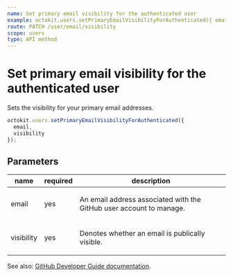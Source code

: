 ```yaml
---
name: Set primary email visibility for the authenticated user
example: octokit.users.setPrimaryEmailVisibilityForAuthenticated({ email, visibility })
route: PATCH /user/email/visibility
scope: users
type: API method
---
```


# Set primary email visibility for the authenticated user

Sets the visibility for your primary email addresses.

```js
octokit.users.setPrimaryEmailVisibilityForAuthenticated({
  email,
  visibility
});
```

## Parameters

<table>
  <thead>
    <tr>
      <th>name</th>
      <th>required</th>
      <th>description</th>
    </tr>
  </thead>
  <tbody>
    <tr><td>email</td><td>yes</td><td>

An email address associated with the GitHub user account to manage.

</td></tr>
<tr><td>visibility</td><td>yes</td><td>

Denotes whether an email is publically visible.

</td></tr>
  </tbody>
</table>

See also: [GitHub Developer Guide documentation](https://docs.github.com/rest/reference/users#set-primary-email-visibility-for-the-authenticated-user).
